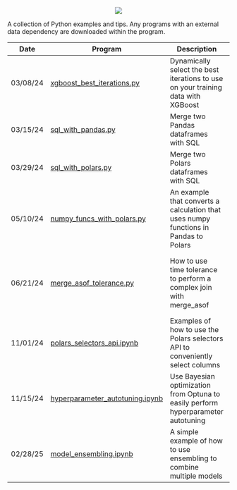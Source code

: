 <p align="center">
  <img src="https://github.com/user-attachments/assets/bad58d59-1345-47a5-b121-8ad1af772bf7">
</p>
A collection of Python examples and tips. Any programs with an external data dependency are downloaded within the program.

Date          | Program       | Description   | Tags 
------------- | ------------- | ------------- | ------------- 
03/08/24 | [xgboost_best_iterations.py](https://github.com/stu-code/python-tips/blob/main/xgboost_best_iterations.py) | Dynamically select the best iterations to use on your training data with XGBoost | Data Science, Gradient Boosting, XGBoost
03/15/24 | [sql_with_pandas.py](https://github.com/stu-code/python-tips/blob/main/sql_with_pandas.py) | Merge two Pandas dataframes with SQL | Data Engineering, Pandas, SQL
03/29/24 | [sql_with_polars.py](https://github.com/stu-code/python-tips/blob/main/sql_with_polars.py) | Merge two Polars dataframes with SQL | Data Engineering, Polars, SQL
05/10/24 | [numpy_funcs_with_polars.py](https://github.com/stu-code/python-tips/blob/main/numpy_funcs_with_polars.py) | An example that converts a calculation that uses numpy functions in Pandas to Polars | Data Engineering, Numpy, Pandas, Polars
06/21/24 | [merge_asof_tolerance.py](https://github.com/stu-code/python-tips/blob/main/merge_asof_tolerance.py) | How to use time tolerance to perform a complex join with merge_asof | Data Engineering, Data Science, Join, Merge, Pandas, Temporal
11/01/24 | [polars_selectors_api.ipynb](https://github.com/stu-code/python-tips/blob/main/polars_selectors_api.ipynb) | Examples of how to use the Polars selectors API to conveniently select columns | Data Engineering, Data Science, Polars
11/15/24 | [hyperparameter_autotuning.ipynb](https://github.com/stu-code/python-tips/blob/main/hyperparameter_autotuning.ipynb) | Use Bayesian optimization from Optuna to easily perform hyperparameter autotuning | AI, Data Science, Machine Learning, Optimization
02/28/25 | [model_ensembling.ipynb](https://github.com/stu-code/python-tips/blob/main/model_ensembling.ipynb) | A simple example of how to use ensembling to combine multiple models | AI, Data Science, Machine Learning, Scikit-learn
